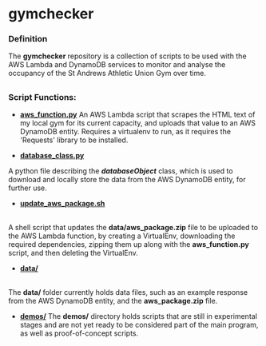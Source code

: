 # gymchecker

### Definition

The <b>gymchecker</b> repository is a collection of scripts to be used with the
AWS Lambda and DynamoDB services to monitor and analyse the occupancy of the
St Andrews Athletic Union Gym over time.

##

### Script Functions:

* <b><u>aws_function.py</u></b>
An AWS Lambda script that scrapes the HTML text of my local gym for its current capacity,
and uploads that value to an AWS DynamoDB entity. Requires a virtualenv to run,
as it requires the 'Requests' library to be installed.


* <b><u>database_class.py</u></b>

A python file describing the <b><i>databaseObject</i></b> class, which is used to
download and locally store the data from the AWS DynamoDB entity, for further
use.


* <b><u>update_aws_package.sh</u></b>
<br>
A shell script that updates the <b>data/aws_package.zip</b> file to be uploaded to
the AWS Lambda function, by creating a VirtualEnv, downloading the required
dependencies, zipping them up along with the <b>aws_function.py</b> script, and
then deleting the VirtualEnv.

* <b><u>data/</u></b>
<br>
The <b>data/</b> folder currently holds data files, such as an example response
from the AWS DynamoDB entity, and the <b>aws_package.zip</b> file.

* <b><u>demos/</u></b>
The <b>demos/</b> directory holds scripts that are still in experimental stages
and are not yet ready to be considered part of the main program, as well as
proof-of-concept scripts.
